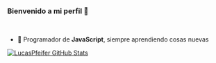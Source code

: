 ### Bienvenido a mi perfil 👋

<br />

- 🌱 Programador de **JavaScript**, siempre aprendiendo cosas nuevas
  
<a href="https://github.com/Lucas-Pfeifer">
  <img align="center" src="https://github-readme-stats-anuraghazra1.vercel.app/api?username=Lucas-Pfeifer&show_icons=true&include_all_commits=true&theme=monokai&count_private=true" alt="LucasPfeifer GitHub Stats" />
</a>
<br />
<br />
<a href="https://twitter.com/RisasDev%22%3E
  <img align="left" alt="RisasDev" width="21px" src="https://raw.githubusercontent.com/anuraghazra/anuraghazra/master/assets/twitter.svg" />
</a>
                                                                                                                                         <a href="https://discord.gg/pandacommunity%22%3E
  <img align="left" alt="RisasDev" width="21px" src="https://raw.githubusercontent.com/anuraghazra/anuraghazra/master/assets/discord-round.svg" />
</a>

<br />

